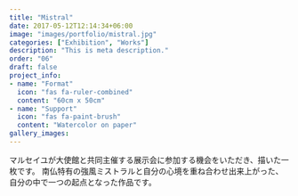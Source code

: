 ```yaml
---
title: "Mistral"
date: 2017-05-12T12:14:34+06:00
image: "images/portfolio/mistral.jpg"
categories: ["Exhibition", "Works"]
description: "This is meta description."
order: "06"
draft: false
project_info:
- name: "Format"
  icon: "fas fa-ruler-combined"
  content: "60cm x 50cm"
- name: "Support"
  icon: "fas fa-paint-brush"
  content: "Watercolor on paper"
gallery_images:
---
```


マルセイユが大使館と共同主催する展示会に参加する機会をいただき、描いた一枚です。
南仏特有の強風ミストラルと自分の心境を重ね合わせ出来上がった、自分の中で一つの起点となった作品です。
